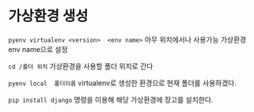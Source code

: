 # 가상환경 생성
`pyenv virtualenv <version>  <env name>`
아무 위치에서나 사용가능
 가상환경 env name으로 설정
 
 `cd /폴더 위치`
 가상환경을 사용할 폴더 위치로 간다
 
 `pyenv local  폴더이름`
 virtualenv로 생성한 환경으로 현재 폴더를 사용하겠다.
 
 `pip install django`
 명령을 이용해 해당 가상환경에 장고를 설치한다.
